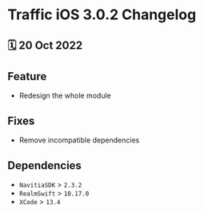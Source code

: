 # Traffic iOS 3.0.2 Changelog

<h2>🗓 20 Oct 2022</h2>

## Feature
- Redesign the whole module

## Fixes
- Remove incompatible dependencies

## Dependencies
- `NavitiaSDK` > `2.3.2`
- `RealmSwift` > `10.17.0`
- `XCode` > `13.4`
